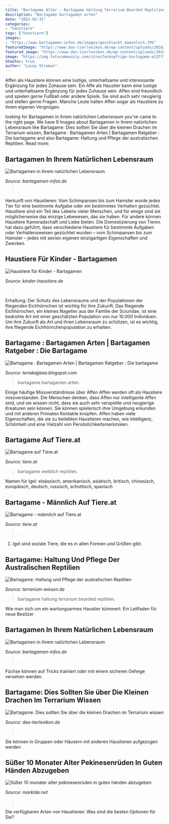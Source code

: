 ```yaml
---
title: "Bartagame Alter : Bartagame Haltung Terrarium Bearded Reptilien"
description: "Bartagame bartagamen arten"
date: "2022-03-31"
categories:
- "haustiere"
tags: ["haustiere"]
images:
- "https://www.bartagamen-infos.de/images/geschlecht_maennlich.JPG"
featuredImage: "https://www.das-tierlexikon.de/wp-content/uploads/2018/05/bartagame_drohen_maennchen-300x225.jpg"
featured_image: "https://www.das-tierlexikon.de/wp-content/uploads/2018/05/bartagame_drohen_maennchen-300x225.jpg"
image: "https://img.fotocommunity.com/streifenkopfrige-bartagame-e137f31b-7e8c-4258-8305-982208f1a674.jpg?height=1080"
ShowToc: true
author: "Lacey Stroman"
---
```



Affen als Haustiere können eine lustige, unterhaltsame und interessante Ergänzung für jedes Zuhause sein.
Ein Affe als Haustier kann eine lustige und unterhaltsame Ergänzung für jedes Zuhause sein. Affen sind freundlich und spielen gerne Fußball oder andere Spiele. Sie sind auch sehr neugierig und stellen gerne Fragen. Manche Leute halten Affen sogar als Haustiere zu ihrem eigenen Vergnügen.

	

		
looking for Bartagamen in ihrem natürlichen Lebensraum you've came to the right page. We have 9 Images about Bartagamen in ihrem natürlichen Lebensraum like Bartagame: Dies sollten Sie über die kleinen Drachen im Terrarium wissen, Bartagame : Bartagamen Arten | Bartagamen Ratgeber : Die bartagame and also Bartagame: Haltung und Pflege der australischen Reptilien. Read more:
		
    
## Bartagamen In Ihrem Natürlichen Lebensraum

<img loading=lazy src="https://www.bartagamen-infos.de/images/geschlecht_maennlich.JPG" onerror="this.onerror=null;this.src='https://tse2.mm.bing.net/th?id=OIP.5lP0tON9LgYrIz99NyTgIAHaF7&amp;pid=15.1';" alt="Bartagamen in ihrem natürlichen Lebensraum">

_Source: bartagamen-infos.de_

>. 

	

Herkunft von Haustieren: Vom Schimpansen bis zum Hamster wurde jedes Tier für eine bestimmte Aufgabe oder ein bestimmtes Verhalten gezüchtet.
Haustiere sind ein Teil des Lebens vieler Menschen, und für einige sind sie möglicherweise das einzige Lebewesen, das sie haben. Für andere können Haustiere Kameradschaft und Liebe bieten. Die Domestizierung von Tieren hat dazu geführt, dass verschiedene Haustiere für bestimmte Aufgaben oder Verhaltensweisen gezüchtet wurden – vom Schimpansen bis zum Hamster – jedes mit seinen eigenen einzigartigen Eigenschaften und Zwecken.

    
## Haustiere Für Kinder - Bartagamen

<img loading=lazy src="http://kinder-haustiere.de/media/bartagame_5.JPG" onerror="this.onerror=null;this.src='https://tse3.mm.bing.net/th?id=OIP.zwv6RL8tPjSa3bxmJYgUIgHaFC&amp;pid=15.1';" alt="Haustiere für Kinder - Bartagamen">

_Source: kinder-haustiere.de_

>. 

	

Erhaltung: Der Schutz des Lebensraums und der Populationen der fliegenden Eichhörnchen ist wichtig für ihre Zukunft.
Das fliegende Eichhörnchen, ein kleines Nagetier aus der Familie der Sciuridae, ist eine bedrohte Art mit einer geschätzten Population von nur 10.000 Individuen. Um ihre Zukunft als Art und ihren Lebensraum zu schützen, ist es wichtig, ihre fliegende Eichhörnchenpopulation zu erhalten.

    
## Bartagame : Bartagamen Arten | Bartagamen Ratgeber : Die Bartagame

<img loading=lazy src="https://img.fotocommunity.com/streifenkopfrige-bartagame-e137f31b-7e8c-4258-8305-982208f1a674.jpg?height=1080" onerror="this.onerror=null;this.src='https://tse1.mm.bing.net/th?id=OIP.BLyKE3_DKTVc8bYFMF6JUwHaGl&amp;pid=15.1';" alt="Bartagame : Bartagamen Arten | Bartagamen Ratgeber : Die bartagame">

_Source: teriakajjaaa.blogspot.com_

>bartagame bartagamen arten. 

	

Einige häufige Missverständnisse über Affen
Affen werden oft als Haustiere missverstanden. Die Menschen denken, dass Affen nur intelligente Affen sind, und sie wissen nicht, dass sie auch sehr verspielte und neugierige Kreaturen sein können. Sie können spielerisch ihre Umgebung erkunden und mit anderen Primaten Kontakte knüpfen. Affen haben viele Eigenschaften, die sie zu beliebten Haustieren machen, wie Intelligenz, Schönheit und eine Vielzahl von Persönlichkeitsmerkmalen.

    
## Bartagame Auf Tiere.at

<img loading=lazy src="https://bilder.tiere.de/Reptilien/Bartagame-508808_1602351089.jpg" onerror="this.onerror=null;this.src='https://tse1.mm.bing.net/th?id=OIP.ASJ-L-SfXCizFmraOJLQPAAAAA&amp;pid=15.1';" alt="Bartagame auf Tiere.at">

_Source: tiere.at_

>bartagame weiblich reptilien. 

	

Namen für Igel: elsässisch, amerikanisch, asiatisch, britisch, chinesisch, europäisch, deutsch, russisch, schottisch, spanisch

    
## Bartagame - Männlich Auf Tiere.at

<img loading=lazy src="https://bilder.tiere.de/Reptilien/Bartagame-maennlich-T_1613917981.676519.jpg" onerror="this.onerror=null;this.src='https://tse3.mm.bing.net/th?id=OIP.WRRbRfGjSFb13xlTjn4jZwAAAA&amp;pid=15.1';" alt="Bartagame - männlich auf Tiere.at">

_Source: tiere.at_

>. 

	

1. Igel sind soziale Tiere, die es in allen Formen und Größen gibt.

    
## Bartagame: Haltung Und Pflege Der Australischen Reptilien

<img loading=lazy src="http://www.terrarium-wissen.de/wp-content/uploads/2013/06/bartagame-haltung.jpg" onerror="this.onerror=null;this.src='https://tse1.mm.bing.net/th?id=OIP.1nABCATrl6fItamYxZFwwwHaFj&amp;pid=15.1';" alt="Bartagame: Haltung und Pflege der australischen Reptilien">

_Source: terrarium-wissen.de_

>bartagame haltung terrarium bearded reptilien. 

	

Wie man sich um ein wartungsarmes Haustier kümmert: Ein Leitfaden für neue Besitzer

    
## Bartagamen In Ihrem Natürlichen Lebensraum

<img loading=lazy src="http://www.bartagamen-infos.de/images/femoralporen.JPG" onerror="this.onerror=null;this.src='https://tse3.mm.bing.net/th?id=OIP.k2cQcrBNs-HHX3xi6KcZdwHaDn&amp;pid=15.1';" alt="Bartagamen in ihrem natürlichen Lebensraum">

_Source: bartagamen-infos.de_

>. 

	

Füchse können auf Tricks trainiert oder mit einem sicheren Gehege versehen werden.

    
## Bartagame: Dies Sollten Sie über Die Kleinen Drachen Im Terrarium Wissen

<img loading=lazy src="https://www.das-tierlexikon.de/wp-content/uploads/2018/05/bartagame_drohen_maennchen-300x225.jpg" onerror="this.onerror=null;this.src='https://tse4.mm.bing.net/th?id=OIP.qbRG26I7MtT3zPZnixA9RQAAAA&amp;pid=15.1';" alt="Bartagame: Dies sollten Sie über die kleinen Drachen im Terrarium wissen">

_Source: das-tierlexikon.de_

>. 

	

Sie können in Gruppen oder Häusern mit anderen Haustieren aufgezogen werden

    
## Süßer 10 Monater Alter Pekinesenrüden In Guten Händen Abzugeben

<img loading=lazy src="https://marktde.net/img/2021/08/12/kronengecko-weibchen-abzugeben_0.jpg" onerror="this.onerror=null;this.src='https://tse3.mm.bing.net/th?id=OIP.cs_K-8_oxbQvHrj81ZpP2gHaJ4&amp;pid=15.1';" alt="Süßer 10 monater alter pekinesenrüden in guten händen abzugeben">

_Source: marktde.net_

>. 

	

Die verfügbaren Arten von Haustieren: Was sind die besten Optionen für Sie?

